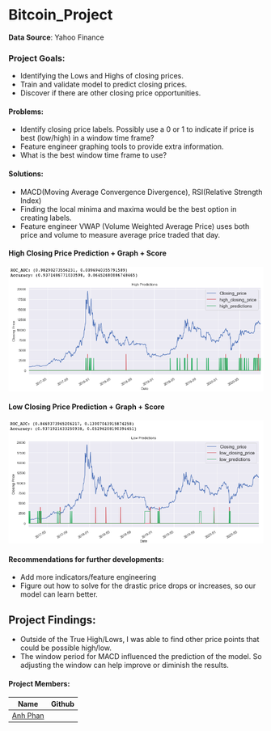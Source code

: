 # Bitcoin_Project

**Data Source**: Yahoo Finance  

### Project Goals:
- Identifying the Lows and Highs of closing prices.
- Train and validate model to predict closing prices.
- Discover if there are other closing price opportunities.

#### Problems:
- Identify closing price labels. Possibly use a 0 or 1 to indicate if price is best (low/high) in a window time frame?
- Feature engineer graphing tools to provide extra information.
- What is the best window time frame to use?

#### Solutions:
- MACD(Moving Average Convergence Divergence), RSI(Relative Strength Index)
- Finding the local minima and maxima would be the best option in creating labels. 
- Feature engineer VWAP (Volume Weighted Average Price) uses both price and volume to measure average price traded that day.

#### High Closing Price Prediction + Graph + Score
![alt text](https://github.com/anhbiphan/Project_Bitcoin/blob/Anh/images/high_preds.png?raw=true)

#### Low Closing Price Prediction + Graph + Score
![alt text](https://github.com/anhbiphan/Project_Bitcoin/blob/Anh/images/low_preds.png?raw=true)



#### Recommendations for further developments:
- Add more indicators/feature engineering
- Figure out how to solve for the drastic price drops or increases, so our model can learn better.
     
  
## Project Findings:
- Outside of the True High/Lows, I was able to find other price points that could be possible high/low.
- The window period for MACD influenced the prediction of the model. So adjusting the window can help improve or diminish the results.
  

#### Project Members:

|Name     |  Github   | 
|---------|-----------------|
|[Anh Phan](https://github.com/anhbiphan)


